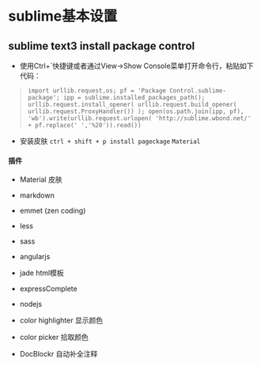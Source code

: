 # sublime基本设置

## sublime text3 install package control

* 使用Ctrl+`快捷键或者通过View->Show Console菜单打开命令行，粘贴如下代码：
> `import urllib.request,os; pf = 'Package Control.sublime-package'; ipp = sublime.installed_packages_path(); urllib.request.install_opener( urllib.request.build_opener( urllib.request.ProxyHandler()) ); open(os.path.join(ipp, pf), 'wb').write(urllib.request.urlopen( 'http://sublime.wbond.net/' + pf.replace(' ','%20')).read())`

* 安装皮肤 
 `ctrl + shift + p install pageckage`
 `Material`

#### 插件

* Material 皮肤

* markdown

* emmet (zen coding)

* less

* sass

* angularjs

* jade  html模板

* expressComplete

* nodejs

* color highlighter  显示颜色
 
* color picker   拾取颜色

* DocBlockr 自动补全注释
